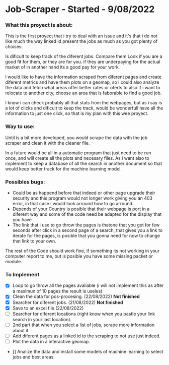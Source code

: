 # Job-Scraper - Started - 9/08/2022
### What this proyect is about:

This is the first proyect that i try to deal with an issue and it's that i do not like much the way linked id present the jobs as
much as you got plenty of choises:

Is dificult to keep track of the diferent jobs.
Compare them
Look if you are a good fit for them, or they are for you.
if they are underpaying for the actual market of in another hand its a good pay for your work.

I would like to have the information scraped from diferent pages and create diferent metrics and have them plots on a geomap, so
i could also analyze the data and fetch what areas offer better rates or oferts to also if i want to relocate to another city,
choose an area that is faborable to find a good job.

I know i can check probably all that stats from the webpages, but as i say is a lot of clicks and dificult to keep the track, would be wonderfull have all the information to just one click, so that is my plan with this wee proyect.

### Way to use:
Until is a bit more developed, you would scrape the data with the job scraper and clean it with the cleaner file.

In a future would be all in a automatic program that just need to be run once, and will create all the plots and necesary files.
As i want also to implement to keep a database of all the search in another document so that would keep better track for the machine learning model.

### Possibles bugs:
- Could be as happend before that indeed or other page upgrade their security and this program would not longer work giving you an   403 error, in that case i would look arround how to go arround.
- Depends of your Country is posible that their webpage is port in a diferent way and some of the code need be adapted for the       display that you have
- The link that i use to go throw the pages is thatone that you get for few seconds after click in a second page of a search, that   gives you a link to iterate for the pages, is posible that you gonna need for now to change that link to your own.

The rest of the Code should work fine, if something its not working in your computer report to me, but is posible you have some missing packet or module.

### To Implement
- [x] Loop to go throw all the pages avaliable (i will not implement this as after a maximun of 10 pages the result is useles)
- [x] Clean the data for pos-procesing. (22/08/2022) **Not finished**
- [x] Searcher for diferent jobs. (21/08/2022) **Not finished**
- [x] Save to an excel file (22/08/2022)
- [ ] Searcher for diferent locations (right know when you pastle your link search in your last location).
- [ ] 2nd part that when you select a list of jobs, scrape more information about it
- [ ] Add diferent pages as a linked id to the scraping to not use just indeed.
- [ ] Plot the data in a interactive geomap.
- [] Analize the data and install some models of machine learning to select jobs and best areas.
